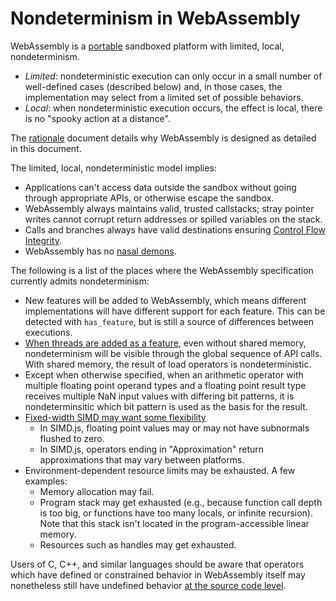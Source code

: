 # Nondeterminism in WebAssembly

WebAssembly is a [portable](Portability.md) sandboxed platform with limited,
local, nondeterminism. 
  * *Limited*: nondeterministic execution can only occur in a small number of
    well-defined cases (described below) and, in those cases, the implementation
    may select from a limited set of possible behaviors.
  * *Local*: when nondeterministic execution occurs, the effect is local,
    there is no "spooky action at a distance".

The [rationale](Rationale.md) document details why WebAssembly is designed as
detailed in this document.

The limited, local, nondeterministic model implies:
  * Applications can't access data outside the sandbox without going through
    appropriate APIs, or otherwise escape the sandbox.
  * WebAssembly always maintains valid, trusted callstacks; stray pointer writes
    cannot corrupt return addresses or spilled variables on the stack.
  * Calls and branches always have valid destinations ensuring 
    [Control Flow Integrity](https://research.microsoft.com/apps/pubs/default.aspx?id=64250).
  * WebAssembly has no [nasal demons](https://en.wikipedia.org/w/index.php?title=Nasal_demons).

The following is a list of the places where the WebAssembly specification
currently admits nondeterminism:

 * New features will be added to WebAssembly, which means different implementations
   will have different support for each feature. This can be detected with
   `has_feature`, but is still a source of differences between executions.
 * [When threads are added as a feature](PostMVP.md#threads), even without
   shared memory, nondeterminism will be visible through the global sequence of
   API calls. With shared memory, the result of load operators is
   nondeterministic.
 * Except when otherwise specified, when an arithmetic operator with multiple
   floating point operand types and a floating point result type receives
   multiple NaN input values with differing bit patterns, it is nondeterminsitic
   which bit pattern is used as the basis for the result.
 * [Fixed-width SIMD may want some flexibility](PostMVP.md#fixed-width-simd)
   - In SIMD.js, floating point values may or may not have subnormals flushed to
     zero.
   - In SIMD.js, operators ending in "Approximation" return approximations that
     may vary between platforms.
 * Environment-dependent resource limits may be exhausted. A few examples:
   - Memory allocation may fail.
   - Program stack may get exhausted (e.g., because function call depth is too big,
     or functions have too many locals, or infinite recursion). Note that this stack
     isn't located in the program-accessible linear memory.
   - Resources such as handles may get exhausted.

Users of C, C++, and similar languages should be aware that operators which
have defined or constrained behavior in WebAssembly itself may nonetheless still
have undefined behavior
[at the source code level](CAndC++.md#undefined-behavior).

